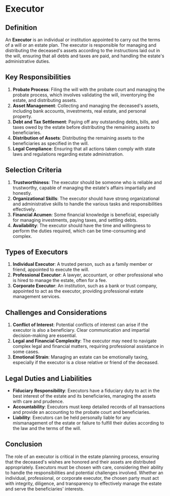# Executor

## Definition
An **Executor** is an individual or institution appointed to carry out the terms of a will or an estate plan. The executor is responsible for managing and distributing the deceased's assets according to the instructions laid out in the will, ensuring that all debts and taxes are paid, and handling the estate's administrative duties.

## Key Responsibilities
1. **Probate Process**: Filing the will with the probate court and managing the probate process, which involves validating the will, inventorying the estate, and distributing assets.
2. **Asset Management**: Collecting and managing the deceased's assets, including bank accounts, investments, real estate, and personal property.
3. **Debt and Tax Settlement**: Paying off any outstanding debts, bills, and taxes owed by the estate before distributing the remaining assets to beneficiaries.
4. **Distribution of Assets**: Distributing the remaining assets to the beneficiaries as specified in the will.
5. **Legal Compliance**: Ensuring that all actions taken comply with state laws and regulations regarding estate administration.

## Selection Criteria
1. **Trustworthiness**: The executor should be someone who is reliable and trustworthy, capable of managing the estate's affairs impartially and honestly.
2. **Organizational Skills**: The executor should have strong organizational and administrative skills to handle the various tasks and responsibilities effectively.
3. **Financial Acumen**: Some financial knowledge is beneficial, especially for managing investments, paying taxes, and settling debts.
4. **Availability**: The executor should have the time and willingness to perform the duties required, which can be time-consuming and complex.

## Types of Executors
1. **Individual Executor**: A trusted person, such as a family member or friend, appointed to execute the will.
2. **Professional Executor**: A lawyer, accountant, or other professional who is hired to manage the estate, often for a fee.
3. **Corporate Executor**: An institution, such as a bank or trust company, appointed to act as the executor, providing professional estate management services.

## Challenges and Considerations
1. **Conflict of Interest**: Potential conflicts of interest can arise if the executor is also a beneficiary. Clear communication and impartial decision-making are essential.
2. **Legal and Financial Complexity**: The executor may need to navigate complex legal and financial matters, requiring professional assistance in some cases.
3. **Emotional Strain**: Managing an estate can be emotionally taxing, especially if the executor is a close relative or friend of the deceased.

## Legal Duties and Liabilities
- **Fiduciary Responsibility**: Executors have a fiduciary duty to act in the best interest of the estate and its beneficiaries, managing the assets with care and prudence.
- **Accountability**: Executors must keep detailed records of all transactions and provide an accounting to the probate court and beneficiaries.
- **Liability**: Executors can be held personally liable for any mismanagement of the estate or failure to fulfill their duties according to the law and the terms of the will.

## Conclusion
The role of an executor is critical in the estate planning process, ensuring that the deceased's wishes are honored and their assets are distributed appropriately. Executors must be chosen with care, considering their ability to handle the responsibilities and potential challenges involved. Whether an individual, professional, or corporate executor, the chosen party must act with integrity, diligence, and transparency to effectively manage the estate and serve the beneficiaries' interests.

